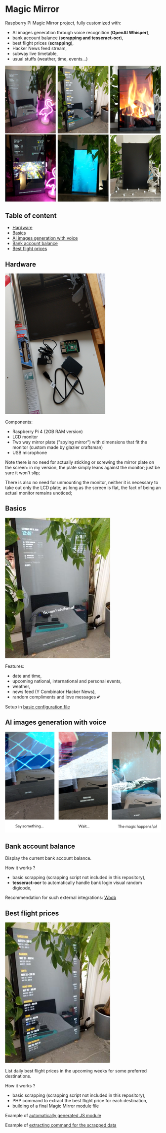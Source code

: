 # Magic Mirror

Raspberry Pi Magic Mirror project, fully customized with:
 * AI images generation through voice recognition (**OpenAI Whisper**),
 * bank account balance (**scrapping and tesseract-ocr**),
 * best flight prices (**scrapping**),
 * Hacker News feed stream,
 * subway live timetable,
 * usual stuffs (weather, time, events...)

![image](pictures/001.png)

## Table of content

 * [Hardware](#hardware)
 * [Basics](#basics)
 * [AI images generation with voice](#ai-images-generation-with-voice)
 * [Bank account balance](#bank-account-balance)
 * [Best flight prices](#best-flight-prices)

## Hardware

![image](pictures/002.png)

Components:
 * Raspberry Pi 4 (2GB RAM version)
 * LCD monitor
 * Two way mirror plate ("spying mirror") with dimensions that fit the monitor (custom made by glazier craftsman)
 * USB microphone

Note there is no need for actually sticking or screwing the mirror plate on the screen: in my version, the plate simply leans against the monitor; just be sure it won't slip;

There is also no need for unmounting the monitor, neither it is necessary to take out only the LCD plate; as long as the screen is flat, the fact of being an actual monitor remains unoticed;

## Basics

![image](pictures/003.jpg)

Features:
 * date and time,
 * upcoming national, international and personal events,
 * weather,
 * news feed (Y Combinator Hacker News),
 * random compliments and love messages :two_hearts:

Setup in [basic configuration file](https://github.com/jean553/magic-mirror/blob/master/configs/basic_config.js)

## AI images generation with voice

![image](pictures/005.png)

## Bank account balance

Display the current bank account balance.

How it works ?
 * basic scrapping (scrapping script not included in this repository),
 * **tesseract-ocr** to automatically handle bank login visual random digicode,

Recommendation for such external integrations: [Woob](https://woob.tech/)

## Best flight prices

![image](pictures/004.jpg)

List daily best flight prices in the upcoming weeks for some preferred destinations.

How it works ?
 * basic scrapping (scrapping script not included in this repository),
 * PHP command to extract the best flight price for each destination,
 * building of a final Magic Mirror module file

Example of [automatically generated JS module](https://github.com/jean553/magic-mirror/blob/master/configs/MMM-Plane-Tickets.js)

Example of [extracting command for the scrapped data](https://github.com/jean553/magic-mirror/blob/master/commands/SyncPlaneTicketsCommand.php)
